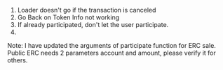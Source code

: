 1. Loader doesn't go if the transaction is canceled
2. Go Back on Token Info not working
3. If already participated, don't let the user participate.
4. 


Note:
I have updated the arguments of participate function for ERC sale. Public ERC needs 2 parameters account and amount, please verify it for others.
